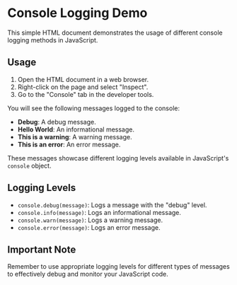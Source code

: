 # Console Logging Demo

This simple HTML document demonstrates the usage of different console logging methods in JavaScript.

## Usage

1. Open the HTML document in a web browser.
2. Right-click on the page and select "Inspect".
3. Go to the "Console" tab in the developer tools.

You will see the following messages logged to the console:

- **Debug**: A debug message.
- **Hello World**: An informational message.
- **This is a warning**: A warning message.
- **This is an error**: An error message.

These messages showcase different logging levels available in JavaScript's `console` object.

## Logging Levels

- `console.debug(message)`: Logs a message with the "debug" level.
- `console.info(message)`: Logs an informational message.
- `console.warn(message)`: Logs a warning message.
- `console.error(message)`: Logs an error message.

## Important Note

Remember to use appropriate logging levels for different types of messages to effectively debug and monitor your JavaScript code.

